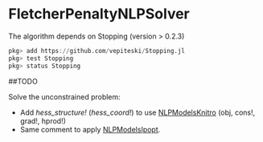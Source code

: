 # FletcherPenaltyNLPSolver

The algorithm depends on Stopping (version > 0.2.3)
```julia
pkg> add https://github.com/vepiteski/Stopping.jl
pkg> test Stopping
pkg> status Stopping
```

##TODO

Solve the unconstrained problem:
- Add *hess_structure!* (*hess_coord!*)  to use [NLPModelsKnitro](https://github.com/JuliaSmoothOptimizers/NLPModelsKnitro.jl) (obj, cons!, grad!, hprod!)
- Same comment to apply [NLPModelsIpopt](https://github.com/JuliaSmoothOptimizers/NLPModelsIpopt.jl).
